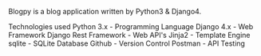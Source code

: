 Blogpy is a blog application written by Python3 & Django4. 

Technologies used
Python 3.x - Programming Language
Django 4.x - Web Framework
Django Rest Framework - Web API's
Jinja2 - Template Engine
sqlite - SQLite Database
Github - Version Control
Postman - API Testing

